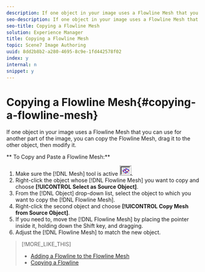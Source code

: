 ```yaml
---
description: If one object in your image uses a Flowline Mesh that you can use for another part of the image, you can copy the Flowline Mesh, drag it to the other object, then modify it.
seo-description: If one object in your image uses a Flowline Mesh that you can use for another part of the image, you can copy the Flowline Mesh, drag it to the other object, then modify it.
seo-title: Copying a Flowline Mesh
solution: Experience Manager
title: Copying a Flowline Mesh
topic: Scene7 Image Authoring
uuid: 8dd2b8b2-a280-4695-8c9e-1fd442578f02
index: y
internal: n
snippet: y
---
```


# Copying a Flowline Mesh{#copying-a-flowline-mesh}

If one object in your image uses a Flowline Mesh that you can use for another part of the image, you can copy the Flowline Mesh, drag it to the other object, then modify it.

 ** To Copy and Paste a Flowline Mesh:** 

1. Make sure the [!DNL Mesh] tool is active ![](assets/mesh_tool.png).
1. Right-click the object whose [!DNL Flowline Mesh] you want to copy and choose **[!UICONTROL Select as Source Object]**.
1. From the [!DNL Object] drop-down list, select the object to which you want to copy the [!DNL Flowline Mesh].
1. Right-click the second object and choose **[!UICONTROL Copy Mesh from Source Object]**.
1. If you need to, move the [!DNL Flowline Mesh] by placing the pointer inside it, holding down the Shift key, and dragging.
1. Adjust the [!DNL Flowline Mesh] to match the new object.

>[!MORE_LIKE_THIS]
>
>* [Adding a Flowline to the Flowline Mesh](../../c-vat-flow-pg/c-vat-flow-mesh-tech/t-vat-add-flow-mesh.md#task-091c0660b0d54d1d90dce853541e3117)
>* [Copying a Flowline](../../c-vat-flow-pg/c-vat-flow-mesh-tech/t-vat-copy-flow.md#task-613cdde502c94601a6395aa3f780b9db)
